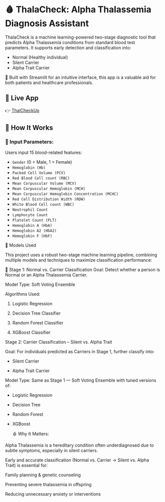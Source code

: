 # 🩸 ThalaCheck: Alpha Thalassemia Diagnosis Assistant

ThalaCheck is a machine learning-powered two-stage diagnostic tool that predicts Alpha Thalassemia conditions from standard blood test parameters. It supports early detection and classification into:
- Normal (Healthy individual)
- Silent Carrier
- Alpha Trait Carrier

🔬 Built with Streamlit for an intuitive interface, this app is a valuable aid for both patients and healthcare professionals.
## 🚀 Live App

👉 [ThalCheckUp](https://thalacheckup-app-1.onrender.com/)

## 📌 How It Works

### 🧪 Input Parameters:

Users input 15 blood-related features:
- `Gender` (0 = Male, 1 = Female)
- `Hemoglobin (Hb)`
- `Packed Cell Volume (PCV)`
- `Red Blood Cell count (RBC)`
- `Mean Corpuscular Volume (MCV)`
- `Mean Corpuscular Hemoglobin (MCH)`
- `Mean Corpuscular Hemoglobin Concentration (MCHC)`
- `Red Cell Distribution Width (RDW)`
- `White Blood Cell count (WBC)`
- `Neutrophil Count`
- `Lymphocyte Count`
- `Platelet Count (PLT)`
- `Hemoglobin A (HbA)`
- `Hemoglobin A2 (HbA2)`
- `Hemoglobin F (HbF)`

🧠 Models Used

This project uses a robust two-stage machine learning pipeline, combining multiple models and techniques to maximize classification performance:

🔹 Stage 1: Normal vs. Carrier Classification
Goal: Detect whether a person is Normal or an Alpha Thalassemia Carrier.

Model Type: Soft Voting Ensemble

Algorithms Used:

1. Logistic Regression

2. Decision Tree Classifier

3. Random Forest Classifier

4. XGBoost Classifier

Stage 2: Carrier Classification – Silent vs. Alpha Trait

Goal: For individuals predicted as Carriers in Stage 1, further classify into:

- Silent Carrier

- Alpha Trait Carrier

Model Type: Same as Stage 1 — Soft Voting Ensemble with tuned versions of:

- Logistic Regression

- Decision Tree

- Random Forest

- XGBoost

  🩸 Why It Matters:
  
Alpha Thalassemia is a hereditary condition often underdiagnosed due to subtle symptoms, especially in silent carriers.

Early and accurate classification (Normal vs. Carrier → Silent vs. Alpha Trait) is essential for:

Family planning & genetic counseling

Preventing severe thalassemia in offspring

Reducing unnecessary anxiety or interventions

